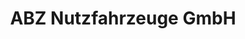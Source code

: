 ---
title: "ABZ Nutzfahrzeuge GmbH"
url: /erfurt/abz-nutzfahrzeuge-gmbh-an-der-buessleber-grenze/
shop: Autohaus
---